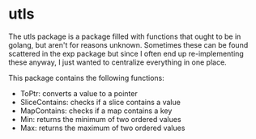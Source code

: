# utls
The utls package is a package filled with functions that ought to be in golang, but aren't for reasons unknown.
Sometimes these can be found scattered in the exp package but since I often end up re-implementing these anyway, I
just wanted to centralize everything in one place.

This package contains the following functions:
- ToPtr: converts a value to a pointer
- SliceContains: checks if a slice contains a value
- MapContains: checks if a map contains a key
- Min: returns the minimum of two ordered values
- Max: returns the maximum of two ordered values
